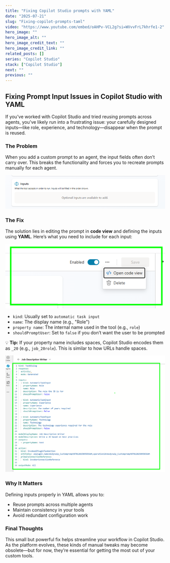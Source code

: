 ```yaml
---
title: "Fixing Copilot Studio prompts with YAML"
date: "2025-07-21"
slug: "Fixing-copilot-prompts-taml"
video: "https://www.youtube.com/embed/oAHPv-VCL2g?si=WVvvFrL7khrfe1-2"
hero_image: ""
hero_image_alt: ""
hero_image_credit_text: ""
hero_image_credit_link: ""
related_posts: []
series: "Copilot Studio"
stack: ["Copilot Studio"]
next: ""
previous: ""
---
```


## **Fixing Prompt Input Issues in Copilot Studio with YAML**

If you've worked with Copilot Studio and tried reusing prompts across agents, you've likely run into a frustrating issue: your carefully designed inputs—like role, experience, and technology—disappear when the prompt is reused.

### **The Problem**
When you add a custom prompt to an agent, the input fields often don’t carry over. This breaks the functionality and forces you to recreate prompts manually for each agent.

![NoInput](noinputs.png)

### **The Fix**
The solution lies in editing the prompt in **code view** and defining the inputs using **YAML**. Here’s what you need to include for each input:

![OpenInCodeView](image-1.png)

- `kind`: Usually set to `automatic task input`
- `name`: The display name (e.g., "Role")
- `property name`: The internal name used in the tool (e.g., `role`)
- `shouldPromptUser`: Set to `false` if you don’t want the user to be prompted

💡 **Tip:** If your property name includes spaces, Copilot Studio encodes them as `_20` (e.g., `job_20role`). This is similar to how URLs handle spaces.

![Yaml](yaml.png)

### **Why It Matters**
Defining inputs properly in YAML allows you to:
- Reuse prompts across multiple agents
- Maintain consistency in your tools
- Avoid redundant configuration work



### **Final Thoughts**
This small but powerful fix helps streamline your workflow in Copilot Studio. As the platform evolves, these kinds of manual tweaks may become obsolete—but for now, they’re essential for getting the most out of your custom tools.

